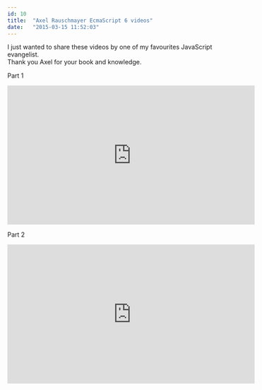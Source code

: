 ```yaml
---
id: 10
title:  "Axel Rauschmayer EcmaScript 6 videos"
date:   "2015-03-15 11:52:03"
---
```


I just wanted to share these videos by one of my favourites JavaScript evangelist.  
Thank you Axel for your book and knowledge.

Part 1

<iframe width="560" height="315" src="https://www.youtube.com/embed/Fg3bEZIcnUw" frameborder="0" allowfullscreen></iframe>

Part 2

<iframe width="560" height="315" src="https://www.youtube.com/embed/Vhhq1WpzsnM" frameborder="0" allowfullscreen></iframe>